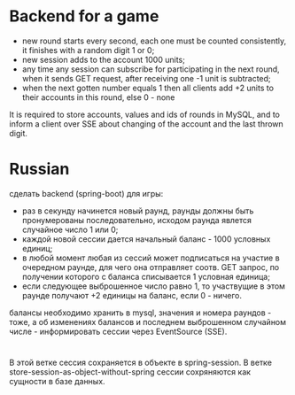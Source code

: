 # Backend for a game

* new round starts every second, each one must be counted consistently, it finishes with 
    a random digit 1 or 0;
* new session adds to the account 1000 units;
* any time any session can subscribe for participating in the next round, when it sends GET request, 
    after receiving one -1 unit is subtracted;
* when the next gotten number equals 1 then all clients add +2 units to their accounts in this round,
    else 0 - none

It is required to store accounts, values and ids of rounds in MySQL,
and to inform a client over SSE about changing of the account and the last thrown digit.

# Russian

сделать backend (spring-boot) для игры:

- раз в секунду начинется новый раунд, раунды должны быть пронумерованы последовательно, исходом 
    раунда явлется случайное число 1 или 0;
- каждой новой сессии дается начальный баланс - 1000 условных единиц;
- в любой момент любая из сессий может подписаться на участие в очередном раунде, для чего она отправляет 
    соотв. GET запрос, по получении которого с баланса списывается 1 условная единица;
- если следующее выброшенное число равно 1, то участвущие в этом раунде получают +2 единицы на 
    баланс, если 0 - ничего.

балансы необходимо хранить в mysql, значения и номера раундов - тоже, а об изменениях балансов и 
последнем выброшенном случайном числе - информировать сессии через EventSource (SSE).

#

В этой ветке сессия сохраняется в объекте в spring-session. В ветке store-session-as-object-without-spring 
сессии сохряняются как сущности в базе данных.
